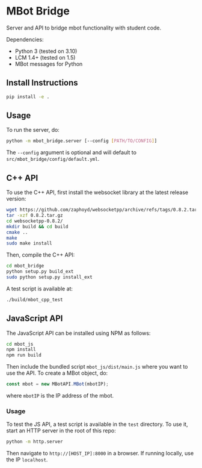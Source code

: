 # MBot Bridge

Server and API to bridge mbot functionality with student code.

Dependencies:
* Python 3 (tested on 3.10)
* LCM 1.4+ (tested on 1.5)
* MBot messages for Python

## Install Instructions

```bash
pip install -e .
```

## Usage

To run the server, do:
```bash
python -m mbot_bridge.server [--config [PATH/TO/CONFIG]]
```
The `--config` argument is optional and will default to `src/mbot_bridge/config/default.yml`.

## C++ API

To use the C++ API, first install the websocket library at the latest release version:
```bash
wget https://github.com/zaphoyd/websocketpp/archive/refs/tags/0.8.2.tar.gz
tar -xzf 0.8.2.tar.gz
cd websocketpp-0.8.2/
mkdir build && cd build
cmake ..
make
sudo make install
```
Then, compile the C++ API:
```bash
cd mbot_bridge
python setup.py build_ext
sudo python setup.py install_ext
```
A test script is available at:
```bash
./build/mbot_cpp_test
```

## JavaScript API

The JavaScript API can be installed using NPM as follows:
```bash
cd mbot_js
npm install
npm run build
```
Then include the bundled script `mbot_js/dist/main.js` where you want to use the API. To create a MBot object, do:
```javascript
const mbot = new MBotAPI.MBot(mbotIP);
```
where `mbotIP` is the IP address of the mbot.

### Usage

To test the JS API, a test script is available in the `test` directory. To use it, start an HTTP server in the root of this repo:
```bash
python -m http.server
```
Then navigate to `http://[HOST_IP]:8000` in a browser. If running locally, use the IP `localhost`.
